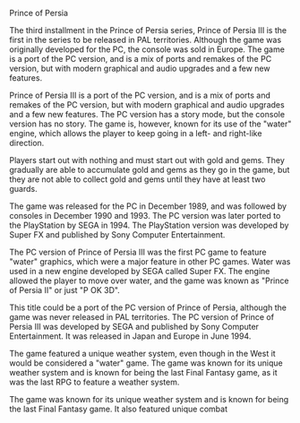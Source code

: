 Prince of Persia

The third installment in the Prince of Persia series, Prince of Persia III is the first in the series to be released in PAL territories. Although the game was originally developed for the PC, the console was sold in Europe. The game is a port of the PC version, and is a mix of ports and remakes of the PC version, but with modern graphical and audio upgrades and a few new features.

Prince of Persia III is a port of the PC version, and is a mix of ports and remakes of the PC version, but with modern graphical and audio upgrades and a few new features. The PC version has a story mode, but the console version has no story. The game is, however, known for its use of the "water" engine, which allows the player to keep going in a left- and right-like direction.

Players start out with nothing and must start out with gold and gems. They gradually are able to accumulate gold and gems as they go in the game, but they are not able to collect gold and gems until they have at least two guards.

The game was released for the PC in December 1989, and was followed by consoles in December 1990 and 1993. The PC version was later ported to the PlayStation by SEGA in 1994. The PlayStation version was developed by Super FX and published by Sony Computer Entertainment.

The PC version of Prince of Persia III was the first PC game to feature "water" graphics, which were a major feature in other PC games. Water was used in a new engine developed by SEGA called Super FX. The engine allowed the player to move over water, and the game was known as "Prince of Persia II" or just "P OK 3D".

This title could be a port of the PC version of Prince of Persia, although the game was never released in PAL territories. The PC version of Prince of Persia III was developed by SEGA and published by Sony Computer Entertainment. It was released in Japan and Europe in June 1994.

The game featured a unique weather system, even though in the West it would be considered a "water" game. The game was known for its unique weather system and is known for being the last Final Fantasy game, as it was the last RPG to feature a weather system.

The game was known for its unique weather system and is known for being the last Final Fantasy game. It also featured unique combat